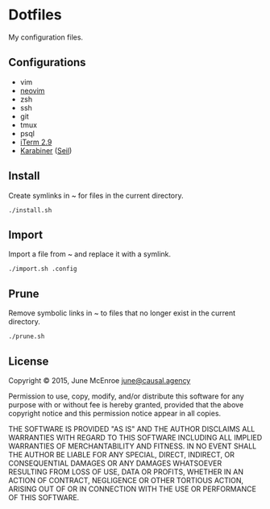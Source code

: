 # Dotfiles

My configuration files.

## Configurations

- vim
- [neovim](https://github.com/neovim/neovim/wiki/Installing-Neovim)
- zsh
- ssh
- git
- tmux
- psql
- [iTerm 2.9](https://www.iterm2.com/downloads.html)
- [Karabiner](https://pqrs.org/osx/karabiner/)
  ([Seil](https://pqrs.org/osx/karabiner/seil.html.en))

## Install

Create symlinks in ~ for files in the current directory.

```
./install.sh
```

## Import

Import a file from ~ and replace it with a symlink.

```
./import.sh .config
```

## Prune

Remove symbolic links in ~ to files that no longer exist in the current
directory.

```
./prune.sh
```

## License

Copyright © 2015, June McEnroe <june@causal.agency>

Permission to use, copy, modify, and/or distribute this software for any
purpose with or without fee is hereby granted, provided that the above
copyright notice and this permission notice appear in all copies.

THE SOFTWARE IS PROVIDED "AS IS" AND THE AUTHOR DISCLAIMS ALL WARRANTIES
WITH REGARD TO THIS SOFTWARE INCLUDING ALL IMPLIED WARRANTIES OF
MERCHANTABILITY AND FITNESS. IN NO EVENT SHALL THE AUTHOR BE LIABLE FOR
ANY SPECIAL, DIRECT, INDIRECT, OR CONSEQUENTIAL DAMAGES OR ANY DAMAGES
WHATSOEVER RESULTING FROM LOSS OF USE, DATA OR PROFITS, WHETHER IN AN
ACTION OF CONTRACT, NEGLIGENCE OR OTHER TORTIOUS ACTION, ARISING OUT OF
OR IN CONNECTION WITH THE USE OR PERFORMANCE OF THIS SOFTWARE.
